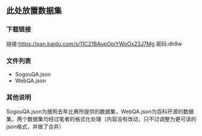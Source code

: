 ## 此处放置数据集


### 下载链接
链接:https://pan.baidu.com/s/11C21BAupOpiYWoOx23J7Mg  密码:dh9w

### 文件列表
- SogouQA.json
- WebQA.json

### 其他说明
SogouQA.json为搜狗去年比赛所提供的数据集，WebQA.json为百科开源的数据集。两个数据集均经过笔者的格式化处理（内容没有改动，只不过调整为更可读的json格式，并做了合并）
